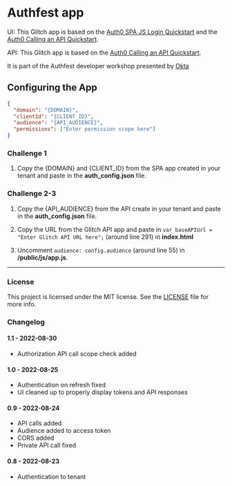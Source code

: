 # Authfest app

UI: This Glitch app is based on the [Auth0 SPA JS Login Quickstart](https://github.com/auth0-samples/auth0-javascript-samples/tree/master/01-Login) and the [Auth0 Calling an API Quickstart](https://github.com/auth0-samples/auth0-javascript-samples/tree/master/02-Calling-an-API).

API: This Glitch app is based on the [Auth0 Calling an API Quickstart](https://github.com/auth0-samples/auth0-javascript-samples/tree/master/02-Calling-an-API).

It is part of the Authfest developer workshop presented by [Okta](https://okta.com)

## Configuring the App

```json
{
  "domain": "{DOMAIN}",
  "clientId": "{CLIENT_ID}",
  "audience": "{API_AUDIENCE}",
  "permissions": ["Enter permission scope here"]
}
```

### Challenge 1

1. Copy the {DOMAIN} and {CLIENT_ID} from the SPA app created in your tenant and paste in the **auth_config.json** file.

### Challenge 2-3

1. Copy the {API_AUDIENCE} from the API create in your tenant and paste in the **auth_config.json** file.

2. Copy the URL from the Glitch API app and paste in `var baseAPIUrl = "Enter Glitch API URL here";` (around line 291) in **index.html**

3. Uncomment `audience: config.audience` (around line 55) in **/public/js/app.js**.

---

### License

This project is licensed under the MIT license. See the [LICENSE](LICENSE.txt) file for more info.

### Changelog

#### 1.1 - 2022-08-30

- Authorization API call scope check added

#### 1.0 - 2022-08-25

- Authentication on refresh fixed
- UI cleaned up to properly display tokens and API responses

#### 0.9 - 2022-08-24

- API calls added
- Audience added to access token
- CORS added
- Private API call fixed

#### 0.8 - 2022-08-23

- Authentication to tenant
